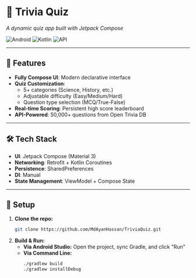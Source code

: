 # 🧠 Trivia Quiz  
*A dynamic quiz app built with Jetpack Compose*  

![Android](https://img.shields.io/badge/Android-Compose-3DDC84?logo=jetpack-compose) ![Kotlin](https://img.shields.io/badge/Kotlin-100%25-7F52FF?logo=kotlin) ![API](https://img.shields.io/badge/API-OpenTriviaDB-FF5733?logo=json)

---

## 🎯 Features  
- **Fully Compose UI**: Modern declarative interface  
- **Quiz Customization**:  
  - 5+ categories (Science, History, etc.)  
  - Adjustable difficulty (Easy/Medium/Hard)  
  - Question type selection (MCQ/True-False)  
- **Real-time Scoring**: Persistent high score leaderboard  
- **API-Powered**: 50,000+ questions from Open Trivia DB  

---

## 🛠 Tech Stack  
- **UI**: Jetpack Compose (Material 3)  
- **Networking**: Retrofit + Kotlin Coroutines  
- **Persistence**: SharedPreferences  
- **DI**: Manual
- **State Management**: ViewModel + Compose State  

---

## 🚀 Setup  
1. **Clone the repo:**  
   ```bash  
   git clone https://github.com/MdAyanHassan/TriviaQuiz.git  
   ```
2. **Build & Run:**
   - **Via Android Studio:** Open the project, sync Gradle, and click "Run"
   - **Via Command Line:**
     ```bash
     ./gradlew build
     ./gradlew installDebug
     ```  
